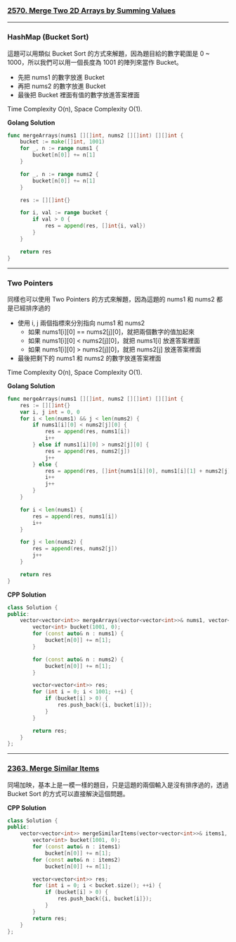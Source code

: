 ### [2570. Merge Two 2D Arrays by Summing Values]

[2570. Merge Two 2D Arrays by Summing Values]: https://leetcode.com/problems/merge-two-2d-arrays-by-summing-values/

---

### HashMap (Bucket Sort)

這題可以用類似 Bucket Sort 的方式來解題，因為題目給的數字範圍是 0 ~ 1000，所以我們可以用一個長度為 1001 的陣列來當作 Bucket。
-   先把 nums1 的數字放進 Bucket
-   再把 nums2 的數字放進 Bucket
-   最後把 Bucket 裡面有值的數字放進答案裡面

Time Complexity O(n), Space Complexity O(1).

**Golang Solution**
```go
func mergeArrays(nums1 [][]int, nums2 [][]int) [][]int {
    bucket := make([]int, 1001)
    for _, n := range nums1 {
        bucket[n[0]] += n[1]
    }

    for _, n := range nums2 {
        bucket[n[0]] += n[1]
    }

    res := [][]int{}

    for i, val := range bucket {
        if val > 0 {
            res = append(res, []int{i, val})
        }
    }

    return res
}
```

---

### Two Pointers

同樣也可以使用 Two Pointers 的方式來解題，因為這題的 nums1 和 nums2 都是已經排序過的
-   使用 i, j 兩個指標來分別指向 nums1 和 nums2
    -   如果 nums1[i][0] == nums2[j][0]，就把兩個數字的值加起來
    -   如果 nums1[i][0] < nums2[j][0]，就把 nums1[i] 放進答案裡面
    -   如果 nums1[i][0] > nums2[j][0]，就把 nums2[j] 放進答案裡面
-   最後把剩下的 nums1 和 nums2 的數字放進答案裡面

Time Complexity O(n), Space Complexity O(1).

**Golang Solution**
```go
func mergeArrays(nums1 [][]int, nums2 [][]int) [][]int {
    res := [][]int{}
    var i, j int = 0, 0
	for i < len(nums1) && j < len(nums2) {
		if nums1[i][0] < nums2[j][0] {
			res = append(res, nums1[i])
			i++
		} else if nums1[i][0] > nums2[j][0] {
			res = append(res, nums2[j])
			j++
		} else {
			res = append(res, []int{nums1[i][0], nums1[i][1] + nums2[j][1]})
			i++
			j++
		}
	}

	for i < len(nums1) {
		res = append(res, nums1[i])
		i++
	}

	for j < len(nums2) {
		res = append(res, nums2[j])
		j++
	}

	return res
}
```

**CPP Solution**
```cpp
class Solution {
public:
    vector<vector<int>> mergeArrays(vector<vector<int>>& nums1, vector<vector<int>>& nums2) {
        vector<int> bucket(1001, 0);
        for (const auto& n : nums1) {
            bucket[n[0]] += n[1];
        }

        for (const auto& n : nums2) {
            bucket[n[0]] += n[1];
        }

        vector<vector<int>> res;
        for (int i = 0; i < 1001; ++i) {
            if (bucket[i] > 0) {
                res.push_back({i, bucket[i]});
            }
        }

        return res;
    }
};
```

---

### [2363. Merge Similar Items]

[2363. Merge Similar Items]: https://leetcode.com/problems/merge-similar-items/

同場加映，基本上是一模一樣的題目，只是這題的兩個輸入是沒有排序過的，透過 Bucket Sort 的方式可以直接解決這個問題。

**CPP Solution**
```cpp
class Solution {
public:
    vector<vector<int>> mergeSimilarItems(vector<vector<int>>& items1, vector<vector<int>>& items2) {
        vector<int> bucket(1001, 0);
        for (const auto& n : items1)
            bucket[n[0]] += n[1];
        for (const auto& n : items2)
            bucket[n[0]] += n[1];

        vector<vector<int>> res;
        for (int i = 0; i < bucket.size(); ++i) {
            if (bucket[i] > 0) {
                res.push_back({i, bucket[i]});
            }
        }
        return res;
    }
};
```